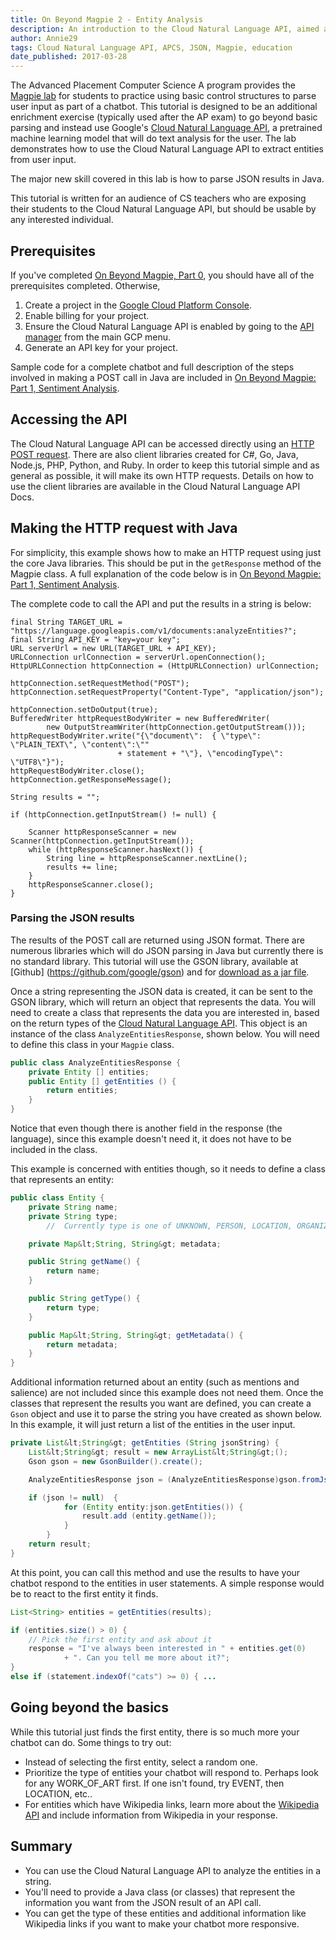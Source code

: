 ```yaml
---
title: On Beyond Magpie 2 - Entity Analysis
description: An introduction to the Cloud Natural Language API, aimed at Advanced Placement Computer Science classes who have worked on the Magpie lab, but suitable for most people starting with the Cloud Natural Language API. Demonstrates how to parse JSON results from the  Cloud Natural Language API.
author: Annie29
tags: Cloud Natural Language API, APCS, JSON, Magpie, education
date_published: 2017-03-28
---
```



The Advanced Placement Computer Science A program provides the [Magpie lab](http://media.collegeboard.com/digitalServices/pdf/ap/ap-compscia-magpie-lab-student-guide.pdf) for students to practice using basic control structures to parse user input as part of a chatbot. This tutorial is designed to be an additional enrichment exercise (typically used after the AP exam) to go beyond  basic parsing and instead use Google's [Cloud Natural Language API][nlp], a pretrained machine learning model that will do text analysis for the user. The lab demonstrates how to use the Cloud Natural Language API to extract entities from user input.

The major new skill covered in this lab is how to parse JSON results in Java.

This tutorial is written for an audience of CS teachers who are exposing their students to the Cloud Natural Language API, but should be usable by any interested individual.

## Prerequisites

If you've completed [On Beyond Magpie, Part 0][magpie0], you should have all of the prerequisites completed. Otherwise,

1. Create a project in the [Google Cloud Platform Console][console].
1. Enable billing for your project.
1. Ensure the Cloud Natural Language API is enabled by going to the [API manager][manager] from the main GCP menu.
1. Generate an API key for your project.

Sample code for a complete chatbot and full description of the steps involved in making a POST call in Java are included in [On Beyond Magpie: Part 1, Sentiment Analysis][magpie1].


## Accessing the API

The Cloud Natural Language API can be accessed directly using an [HTTP POST request][restdocs]. There are also client libraries created for C#, Go, Java, Node.js, PHP, Python, and Ruby. In order to keep this tutorial simple and as general as possible, it will make its own HTTP requests. Details on how to use the client libraries are available in the Cloud Natural Language API Docs.

## Making the HTTP request with Java

For simplicity, this example shows how to make an HTTP request using just the core Java libraries. This should be put in the `getResponse` method of the Magpie class. A full explanation of the code below is in [On Beyond Magpie: Part 1, Sentiment Analysis][magpie1].

The complete code to call the API and put the results in a string is below:

	final String TARGET_URL = "https://language.googleapis.com/v1/documents:analyzeEntities?";
	final String API_KEY = "key=your key";
	URL serverUrl = new URL(TARGET_URL + API_KEY);
	URLConnection urlConnection = serverUrl.openConnection();
	HttpURLConnection httpConnection = (HttpURLConnection) urlConnection;

	httpConnection.setRequestMethod("POST");
	httpConnection.setRequestProperty("Content-Type", "application/json");

	httpConnection.setDoOutput(true);
	BufferedWriter httpRequestBodyWriter = new BufferedWriter(
			new OutputStreamWriter(httpConnection.getOutputStream()));
	httpRequestBodyWriter.write("{\"document\":  { \"type\": \"PLAIN_TEXT\", \"content\":\""
							+ statement + "\"}, \"encodingType\": \"UTF8\"}");
	httpRequestBodyWriter.close();
	httpConnection.getResponseMessage();

	String results = "";

	if (httpConnection.getInputStream() != null) {

		Scanner httpResponseScanner = new Scanner(httpConnection.getInputStream());
		while (httpResponseScanner.hasNext()) {
			String line = httpResponseScanner.nextLine();
			results += line;
		}
		httpResponseScanner.close();
	}


### Parsing the JSON results

The results of the POST call are returned using JSON format. There are numerous libraries which will do JSON parsing in Java but currently there is no standard library. This tutorial will use the GSON library, available at [Github] (https://github.com/google/gson) and for [download as a jar file](https://repo1.maven.org/maven2/com/google/code/gson/gson/2.6.2/).

Once a string representing the JSON data is created, it can be sent to the GSON library, which will return an object that represents the data. You will need to create a class that represents the data you are interested in, based on the return types of the [Cloud Natural Language API](https://cloud.google.com/natural-language/docs/reference/rest/v1beta1/documents/analyzeEntities). This object is an instance of the class  `AnalyzeEntitiesResponse`, shown below. You will need to define this class in your `Magpie` class.

```java
public class AnalyzeEntitiesResponse {
	private Entity [] entities;
	public Entity [] getEntities () {
		return entities;
	}
}
```


Notice that even though there is another field in the response (the language), since this example doesn't need it, it does not have to be included in the class.

This example is concerned with entities though, so it needs to define a class that represents an entity:

```java
public class Entity {
	private String name;
	private String type;
		//  Currently type is one of UNKNOWN, PERSON, LOCATION, ORGANIZATION, EVENT, WORK_OF_ART, CONSUMER_GOOD, OTHER

	private Map&lt;String, String&gt; metadata;

	public String getName() {
		return name;
	}

	public String getType() {
		return type;
	}

	public Map&lt;String, String&gt; getMetadata() {
		return metadata;
	}
}
```

Additional information returned about an entity (such as mentions and salience) are not included since this example does not need them. Once the classes that represent the results you want are defined, you can create a `Gson` object and use it to parse the string you have created as shown below. In this example, it will just return a list of the entities in the user input.

```java
private List&lt;String&gt; getEntities (String jsonString) {
	List&lt;String&gt; result = new ArrayList&lt;String&gt;();
	Gson gson = new GsonBuilder().create();

	AnalyzeEntitiesResponse json = (AnalyzeEntitiesResponse)gson.fromJson(jsonString, AnalyzeEntitiesResponse.class);

	if (json != null)  {
			for (Entity entity:json.getEntities()) {
				result.add (entity.getName());
			}
		}
	return result;
}
```

At this point, you can call this method and use the results to have your chatbot respond to the entities in user statements. A simple response would be to react to the first entity it finds.

```java
List<String> entities = getEntities(results);

if (entities.size() > 0) {
	// Pick the first entity and ask about it
	response = "I've always been interested in " + entities.get(0)
			+ ". Can you tell me more about it?";
}
else if (statement.indexOf("cats") >= 0) { ...
```

## Going beyond the basics

While this tutorial just finds the first entity, there is so much more your chatbot can do. Some things to try out:
* Instead of selecting the first entity, select a random one.
* Prioritize the type of entities your chatbot will respond to. Perhaps look for any WORK_OF_ART first. If one isn't found, try EVENT, then LOCATION, etc..
* For entities which have Wikipedia links, learn more about the [Wikipedia API](https://www.mediawiki.org/wiki/API:Main_page) and include information from Wikipedia in your response.

## Summary

* You can use the Cloud Natural Language API to analyze the entities in a string.
* You'll need to provide a Java class (or classes) that represent the information you want from the JSON result of an API call.
* You can get the type of these entities and additional information like Wikipedia links if you want to make your chatbot more responsive.


[console]:https://console.cloud.google.com/
[magpie0]:https://cloud.google.com/community/tutorials/on-beyond-magpie0
[magpie1]:https://cloud.google.com/community/tutorials/on-beyond-magpie1
[manager]:https://console.cloud.google.com/apis/
[nlp]:https://cloud.google.com/natural-language/
[restdocs]:https://cloud.google.com/natural-language/docs/reference/rest/
